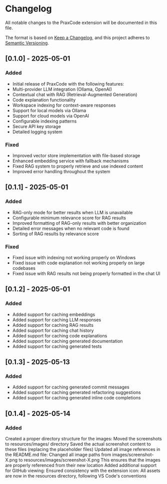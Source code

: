 # Changelog

All notable changes to the PraxCode extension will be documented in this file.

The format is based on [Keep a Changelog](https://keepachangelog.com/en/1.0.0/),
and this project adheres to [Semantic Versioning](https://semver.org/spec/v2.0.0.html).

## [0.1.0] - 2025-05-01

### Added
- Initial release of PraxCode with the following features:
- Multi-provider LLM integration (Ollama, OpenAI)
- Contextual chat with RAG (Retrieval-Augmented Generation)
- Code explanation functionality
- Workspace indexing for context-aware responses
- Support for local models via Ollama
- Support for cloud models via OpenAI
- Configurable indexing patterns
- Secure API key storage
- Detailed logging system

### Fixed
- Improved vector store implementation with file-based storage
- Enhanced embedding service with fallback mechanisms
- Fixed RAG system to properly retrieve and use indexed content
- Improved error handling throughout the system

## [0.1.1] - 2025-05-01

### Added
- RAG-only mode for better results when LLM is unavailable
- Configurable minimum relevance score for RAG results
- Improved formatting of RAG-only results with better organization
- Detailed error messages when no relevant code is found
- Sorting of RAG results by relevance score

### Fixed
- Fixed issue with indexing not working properly on Windows
- Fixed issue with code explanation not working properly on large codebases
- Fixed issue with RAG results not being properly formatted in the chat UI

## [0.1.2] - 2025-05-01

### Added
- Added support for caching embeddings
- Added support for caching LLM responses
- Added support for caching RAG results
- Added support for caching chat history
- Added support for caching code explanations
- Added support for caching generated documentation
- Added support for caching generated tests

## [0.1.3] - 2025-05-13

### Added
- Added support for caching generated commit messages
- Added support for caching generated refactoring suggestions
- Added support for caching generated inline code completions

## [0.1.4] - 2025-05-14

### Added
Created a proper directory structure for the images:
Moved the screenshots to resources/images/ directory
Saved the actual screenshot content to these files (replacing the placeholder files)
Updated all image references in the README.md file:
Changed all image paths from images/screenshot-X.png to resources/images/screenshot-X.png
This ensures that the images are properly referenced from their new location
Added additional support for GitHub viewing:
Ensured consistency with the extension icon:
All assets are now in the resources directory, following VS Code's conventions